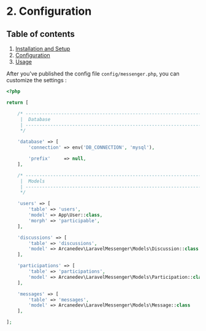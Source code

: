 # 2. Configuration

## Table of contents

  1. [Installation and Setup](1-Installation-and-Setup.md)
  2. [Configuration](2-Configuration.md)
  3. [Usage](3-Usage.md)

After you've published the config file `config/messenger.php`, you can customize the settings :


```php
<?php

return [

    /* -----------------------------------------------------------------
     |  Database
     | -----------------------------------------------------------------
     */

    'database' => [
        'connection' => env('DB_CONNECTION', 'mysql'),

        'prefix'     => null,
    ],

    /* -----------------------------------------------------------------
     |  Models
     | -----------------------------------------------------------------
     */

    'users' => [
        'table' => 'users',
        'model' => App\User::class,
        'morph' => 'participable',
    ],

    'discussions' => [
        'table' => 'discussions',
        'model' => Arcanedev\LaravelMessenger\Models\Discussion::class
    ],

    'participations' => [
        'table' => 'participations',
        'model' => Arcanedev\LaravelMessenger\Models\Participation::class,
    ],

    'messages' => [
        'table' => 'messages',
        'model' => Arcanedev\LaravelMessenger\Models\Message::class
    ],

];
```
